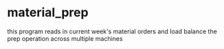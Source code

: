 # material_prep
this program reads in current week's material orders and load balance the prep operation across multiple machines
